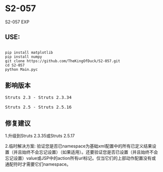 # S2-057
S2-057 EXP


## USE:

<pre><code>
pip install matplotlib
pip install numpy
git clone https://github.com/TheKingOfDuck/S2-057.git 
cd S2-057
python Main.pyc</code></pre>

## 影响版本
<pre>
Struts 2.3 - Struts 2.3.34

Struts 2.5 - Struts 2.5.16
</pre>
## 修复建议

1.升级到Struts 2.3.35或Struts 2.5.17

2.临时解决方案:
验证您是否已namespace为基础xml配置中的所有已定义结果设置（并且始终不会忘记设置）（如果适用）。还要验证您是否已设置（并且始终不会忘记设置）value或JSP中的action所有url标记。仅当它们的上部动作配置没有或通配符时才需要它们namespace。

